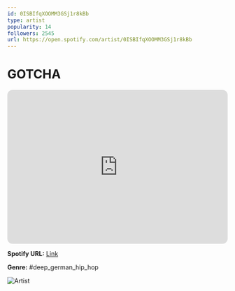 ```yaml
---
id: 0ISBIfqXOOMM3GSj1r8kBb
type: artist
popularity: 14
followers: 2545
url: https://open.spotify.com/artist/0ISBIfqXOOMM3GSj1r8kBb
---
```

# GOTCHA

<iframe style="border-radius:12px" src="https://open.spotify.com/embed/artist/0ISBIfqXOOMM3GSj1r8kBb" width="100%" height="352" frameBorder="0" allowfullscreen="" allow="autoplay; clipboard-write; encrypted-media; fullscreen; picture-in-picture" loading="lazy"></iframe>

**Spotify URL:** [Link](https://open.spotify.com/artist/0ISBIfqXOOMM3GSj1r8kBb)

**Genre:**  #deep_german_hip_hop

![Artist](https://i.scdn.co/image/ab6761610000e5ebf2f43e9a9e70cca231abfb4e)
